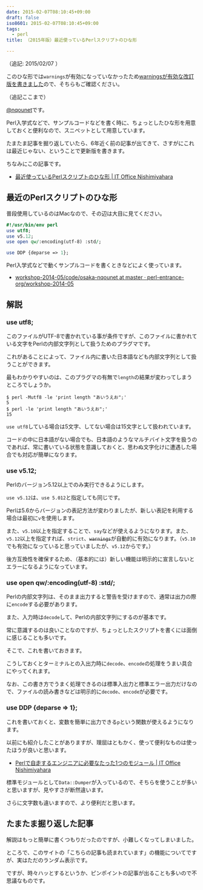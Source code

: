 ```yaml
---
date: 2015-02-07T08:10:45+09:00
draft: false
iso8601: 2015-02-07T08:10:45+09:00
tags:
  - perl
title: （2015年版）最近使っているPerlスクリプトのひな形

---
```


（追記: 2015/02/07 ）

このひな形では`warnings`が有効になっていなかったため[warningsが有効な改訂版を書きました](/2015/02/07/142727/ "（2015年改訂版）最近使っているPerlスクリプトのひな形")ので、そちらもご確認ください。

（追記ここまで）

[@nqounet](https://twitter.com/nqounet)です。

Perl入学式などで、サンプルコードなどを書く時に、ちょっとしたひな形を用意しておくと便利なので、スニペットとして用意しています。

たまたま記事を掘り返していたら、6年近く前の記事が出てきて、さすがにこれは最近じゃない、ということで更新版を書きます。

ちなみにこの記事です。

* [最近使っているPerlスクリプトのひな形 | IT Office Nishimiyahara](/2009/03/27/000358)

## 最近のPerlスクリプトのひな形

普段使用しているのはMacなので、その辺は大目に見てください。

```perl
#!/usr/bin/env perl
use utf8;
use v5.12;
use open qw/:encoding(utf-8) :std/;

use DDP {deparse => 1};
```

Perl入学式などで動くサンプルコードを書くときなどによく使っています。

* [workshop-2014-05/code/osaka-nqounet at master · perl-entrance-org/workshop-2014-05](https://github.com/perl-entrance-org/workshop-2014-05/tree/master/code/osaka-nqounet)

## 解説

### use utf8;

このファイルがUTF-8で書かれている事が条件ですが、このファイルに書かれている文字をPerlの内部文字列として扱うためのプラグマです。

これがあることによって、ファイル内に書いた日本語なども内部文字列として扱うことができます。

最もわかりやすいのは、このプラグマの有無で`length`の結果が変わってしまうところでしょうか。

```shell
$ perl -Mutf8 -le 'print length "あいうえお";'
5
$ perl -le 'print length "あいうえお";'
15
```

`use utf8`している場合は5文字、してない場合は15文字として扱われています。

コードの中に日本語がない場合でも、日本語のようなマルチバイト文字を扱うのであれば、常に書いている状態を意識しておくと、思わぬ文字化けに遭遇した場合でも対応が簡単になります。

### use v5.12;

Perlのバージョン5.12以上でのみ実行できるようにします。

`use v5.12`は、`use 5.012`と指定しても同じです。

Perlは5.6からバージョンの表記方法が変わりましたが、新しい表記を利用する場合は最初に`v`を使用します。

また、`v5.10`以上を指定することで、`say`などが使えるようになります。また、`v5.12`以上を指定すれば、`strict`、~~`warnings`~~が自動的に有効になります。（`v5.10`でも有効になっていると思っていましたが、`v5.12`からです。）

後方互換性を確保するため、（基本的には）新しい機能は明示的に宣言しないとエラーになるようになっています。

### use open qw/:encoding(utf-8) :std/;

Perlの内部文字列は、そのまま出力すると警告を受けますので、通常は出力の際に`encode`する必要があります。

また、入力時は`decode`して、Perlの内部文字列にするのが基本です。

常に意識するのは良いことなのですが、ちょっとしたスクリプトを書くには面倒に感じることも多いです。

そこで、これを書いておきます。

こうしておくとターミナルとの入出力時に`decode`、`encode`の処理をうまい具合にやってくれます。

なお、この書き方でうまく処理できるのは標準入出力と標準エラー出力だけなので、ファイルの読み書きなどは明示的に`decode`、`encode`が必要です。

### use DDP {deparse => 1};

これを書いておくと、変数を簡単に出力できる`p`という関数が使えるようになります。

以前にも紹介したことがありますが、理屈はともかく、使って便利なものは使ったほうが良いと思います。

* [Perlで自走するエンジニアに必要なたった1つのモジュール | IT Office Nishimiyahara](/2014/07/19/133400)

標準モジュールとして`Data::Dumper`が入っているので、そちらを使うことが多いと思いますが、見やすさが断然違います。

さらに文字数も違いますので、より便利だと思います。

## たまたま掘り返した記事

解説はもっと簡単に書くつもりだったのですが、小難しくなってしまいました。

ところで、このサイトの「こちらの記事も読まれています」の機能についてですが、実はただのランダム表示です。

ですが、時々ハッとするというか、ピンポイントの記事が出ることも多いので不思議なものです。
